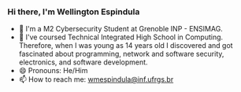 ### Hi there, I'm Wellington Espindula
- 🔭 I'm a M2 Cybersecurity Student at Grenoble INP - ENSIMAG.
- :star2: I've coursed Technical Integrated High School in Computing. Therefore, when I was young as 14 years old I discovered and got fascinated about programming, network and software security, electronics, and software development.
- 😄 Pronouns: He/Him
- 📫 How to reach me: wmespindula@inf.ufrgs.br

<!--
**WellingtonEspindula/WellingtonEspindula** is a ✨ _special_ ✨ repository because its `README.md` (this file) appears on your GitHub profile.

Here are some ideas to get you started:

- 🔭 I’m currently working on ...
- 🌱 I’m currently learning ...
- 👯 I’m looking to collaborate on ...
- 🤔 I’m looking for help with ...
- 💬 Ask me about ...
- 📫 How to reach me: ...
- 😄 Pronouns: ...
- ⚡ Fun fact: ...
-->

